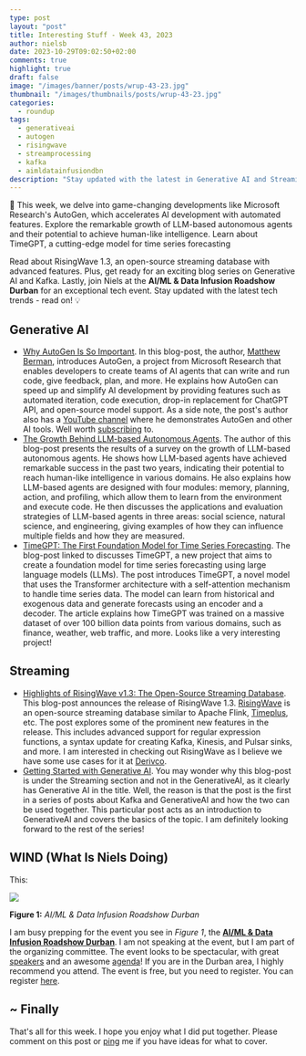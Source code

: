 ```yaml
---
type: post
layout: "post"
title: Interesting Stuff - Week 43, 2023
author: nielsb
date: 2023-10-29T09:02:50+02:00
comments: true
highlight: true
draft: false
image: "/images/banner/posts/wrup-43-23.jpg"
thumbnail: "/images/thumbnails/posts/wrup-43-23.jpg"
categories:
  - roundup
tags:
  - generativeai
  - autogen
  - risingwave
  - streamprocessing
  - kafka
  - aimldatainfusiondbn
description: "Stay updated with the latest in Generative AI and Streaming tech! From AutoGen to LLM-based agents. TimeGPT, RisingWave 1.3, and a blog series on Generative AI. Not to forget the AI/ML & Data Infusion Roadshow Durban!"
---
```


🚀 This week, we delve into game-changing developments like Microsoft Research's AutoGen, which accelerates AI development with automated features. Explore the remarkable growth of LLM-based autonomous agents and their potential to achieve human-like intelligence. Learn about TimeGPT, a cutting-edge model for time series forecasting 

Read about RisingWave 1.3, an open-source streaming database with advanced features. Plus, get ready for an exciting blog series on Generative AI and Kafka. Lastly, join Niels at the **AI/ML & Data Infusion Roadshow Durban** for an exceptional tech event. Stay updated with the latest tech trends - read on! 💡

<!--more-->

## Generative AI

* [Why AutoGen Is So Important][1]. In this blog-post, the author, [Matthew Berman][2], introduces AutoGen, a project from Microsoft Research that enables developers to create teams of AI agents that can write and run code, give feedback, plan, and more. He explains how AutoGen can speed up and simplify AI development by providing features such as automated iteration, code execution, drop-in replacement for ChatGPT API, and open-source model support. As a side note, the post's author also has a [YouTube channel][3] where he demonstrates AutoGen and other AI tools. Well worth [subscribing][3] to.
* [The Growth Behind LLM-based Autonomous Agents][4]. The author of this blog-post presents the results of a survey on the growth of LLM-based autonomous agents. He shows how LLM-based agents have achieved remarkable success in the past two years, indicating their potential to reach human-like intelligence in various domains. He also explains how LLM-based agents are designed with four modules: memory, planning, action, and profiling, which allow them to learn from the environment and execute code. He then discusses the applications and evaluation strategies of LLM-based agents in three areas: social science, natural science, and engineering, giving examples of how they can influence multiple fields and how they are measured. 
* [TimeGPT: The First Foundation Model for Time Series Forecasting][5]. The blog-post linked to discusses TimeGPT, a new project that aims to create a foundation model for time series forecasting using large language models (LLMs). The post introduces TimeGPT, a novel model that uses the Transformer architecture with a self-attention mechanism to handle time series data. The model can learn from historical and exogenous data and generate forecasts using an encoder and a decoder. The article explains how TimeGPT was trained on a massive dataset of over 100 billion data points from various domains, such as finance, weather, web traffic, and more. Looks like a very interesting project!

## Streaming

* [Highlights of RisingWave v1.3: The Open-Source Streaming Database][6]. This blog-post announces the release of RisingWave 1.3. [RisingWave][7] is an open-source streaming database similar to Apache Flink, [Timeplus][8], etc. The post explores some of the prominent new features in the release. This includes advanced support for regular expression functions, a syntax update for creating Kafka, Kinesis, and Pulsar sinks, and more. I am interested in checking out RisingWave as I believe we have some use cases for it at [Derivco](/derivco).
* [Getting Started with Generative AI][9]. You may wonder why this blog-post is under the Streaming section and not in the GenerativeAI, as it clearly has Generative AI in the title. Well, the reason is that the post is the first in a series of posts about Kafka and GenerativeAI and how the two can be used together. This particular post acts as an introduction to GenerativeAI and covers the basics of the topic. I am definitely looking forward to the rest of the series!


## WIND (What Is Niels Doing)

This:

![](/images/posts/ai-infusion.png)

**Figure 1:** *AI/ML & Data Infusion Roadshow Durban*

I am busy prepping for the event you see in *Figure 1*, the [**AI/ML & Data Infusion Roadshow Durban**][10]. I am not speaking at the event, but I am part of the organizing committee. The event looks to be spectacular, with great [speakers][11] and an awesome [agenda][12]! If you are in the Durban area, I highly recommend you attend. The event is free, but you need to register. You can register [here][13]. 

## ~ Finally

That's all for this week. I hope you enjoy what I did put together. Please comment on this post or [ping][ma] me if you have ideas for what to cover.

[ma]: mailto:niels.it.berglund@gmail.com
[mp]: https://blog.acolyer.org
[iq]: https://www.infoq.com/
[ew]: http://sqlonice.com/
[re]: http://blog.revolutionanalytics.com
[sqsk]: https://www.sqlskills.com
[mdaveyblog]: https://mdavey.wordpress.com/
[charlblog]: https://charlla.com/

[jovpop]: https://twitter.com/JovanPop_MSFT
[bobw]: https://twitter.com/bobwardms
[revod]: https://twitter.com/revodavid
[lonny]: https://twitter.com/sqL_handLe
[ewtw]: https://twitter.com/sqlOnIce
[buckw]: https://twitter.com/BuckWoodyMSFT
[mattw]: https://twitter.com/matthewwarren
[murba]: https://twitter.com/muratdemirbas
[daveda]: https://twitter.com/davidthecoder
[adcol]: https://twitter.com/adriancolyer
[jesrod]: https://twitter.com/jrdothoughts
[tomaz]: https://twitter.com/tomaz_tsql
[dataart]: https://twitter.com/dataartisans
[luis]: https://twitter.com/luis_de_sousa
[benstop]: https://twitter.com/benstopford
[conflu]: https://twitter.com/confluentinc
[tylert]: https://twitter.com/tyler_treat
[andrewng]: https://twitter.com/AndrewYNg
[lawr]: https://twitter.com/bytezn
[jue]: https://twitter.com/b0rk
[yan]: https://twitter.com/theburningmonk
[danny]: https://twitter.com/g9yuayon
[rmoff]: https://twitter.com/rmoff
[ryansw]: https://twitter.com/ryanswanstrom
[pabloc]: https://twitter.com/pabloc_ds
[mklep]: https://twitter.com/martinkl
[mdavey]: https://twitter.com/matt_davey
[jboner]: https://twitter.com/jboner
[joeduff]: https://twitter.com/funcOfJoe
[charl]: https://twitter.com/charllamprecht
[dbricks]: https://twitter.com/databricks
[adsit]: https://twitter.com/SitnikAdam
[vicky]: https://twitter.com/vickyharp
[dscentral]: https://twitter.com/DataScienceCtrl
[natemc]: https://twitter.com/natemcmaster
[ads]: https://twitter.com/azuredatastudio
[travw]: https://twitter.com/radtravis
[emilk]: https://twitter.com/IsTheArchitect
[netflx]: https://netflixtechblog.com/
[hubert]: https://www.linkedin.com/in/hkdulay/
[jserra]: https://www.linkedin.com/in/jamesserra/

[1]: https://matthewberman.substack.com/p/why-autogen-is-so-important
[2]: https://www.linkedin.com/in/matthewberman/
[3]: https://www.youtube.com/@matthew_berman
[4]: https://www.kdnuggets.com/the-growth-behind-llmbased-autonomous-agents
[5]: https://towardsdatascience.com/timegpt-the-first-foundation-model-for-time-series-forecasting-bf0a75e63b3a
[6]: https://risingwave.com/blog/highlights-of-risingwave-v1-3-the-open-source-streaming-database/
[7]: https://risingwave.com/
[8]: https://www.timeplus.com/
[9]: https://www.confluent.io/blog/get-started-with-generative-ai/
[10]: https://aimldatadurban.org/ai-ml-infusion-dbn/
[11]: https://aimldatadurban.org/ai-ml-infusion-dbn/#speakers
[12]: https://aimldatadurban.org/ai-ml-infusion-dbn/#agenda
[13]: https://aimldatadurban.org/ai-ml-infusion-dbn/#registration

